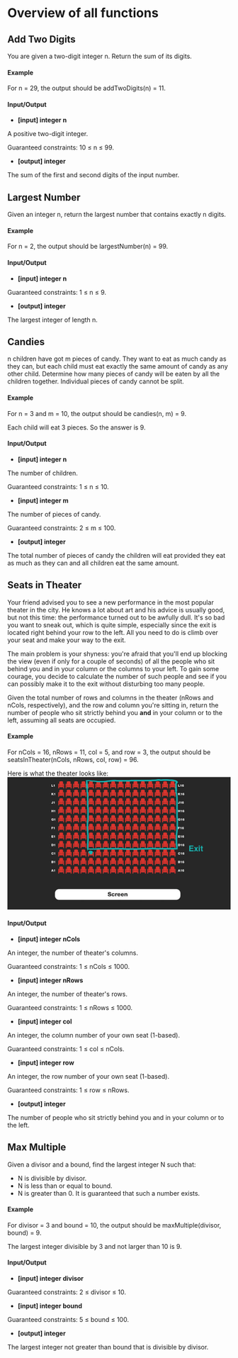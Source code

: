 # Overview of all functions 

## Add Two Digits

You are given a two-digit integer n. Return the sum of its digits.

#### Example

For n = 29, the output should be
addTwoDigits(n) = 11.

#### Input/Output

* **[input] integer n**

A positive two-digit integer.

Guaranteed constraints:
10 ≤ n ≤ 99.

* **[output] integer**

The sum of the first and second digits of the input number.

## Largest Number

Given an integer n, return the largest number that contains exactly n digits.

#### Example

For n = 2, the output should be
largestNumber(n) = 99.

#### Input/Output

* **[input] integer n**

Guaranteed constraints:
1 ≤ n ≤ 9.

* **[output] integer**

The largest integer of length n.

## Candies

n children have got m pieces of candy. They want to eat as much candy as they can, but each child must eat exactly the same amount of candy as any other child. Determine how many pieces of candy will be eaten by all the children together. Individual pieces of candy cannot be split.

#### Example

For n = 3 and m = 10, the output should be
candies(n, m) = 9.

Each child will eat 3 pieces. So the answer is 9.

#### Input/Output

* **[input] integer n**

The number of children.

Guaranteed constraints:
1 ≤ n ≤ 10.

* **[input] integer m**

The number of pieces of candy.

Guaranteed constraints:
2 ≤ m ≤ 100.

* **[output] integer**

The total number of pieces of candy the children will eat provided they eat as much as they can and all children eat the same amount.

## Seats in Theater

Your friend advised you to see a new performance in the most popular theater in the city. He knows a lot about art and his advice is usually good, but not this time: the performance turned out to be awfully dull. It's so bad you want to sneak out, which is quite simple, especially since the exit is located right behind your row to the left. All you need to do is climb over your seat and make your way to the exit.

The main problem is your shyness: you're afraid that you'll end up blocking the view (even if only for a couple of seconds) of all the people who sit behind you and in your column or the columns to your left. To gain some courage, you decide to calculate the number of such people and see if you can possibly make it to the exit without disturbing too many people.

Given the total number of rows and columns in the theater (nRows and nCols, respectively), and the row and column you're sitting in, return the number of people who sit strictly behind you **and** in your column or to the left, assuming all seats are occupied.

#### Example

For nCols = 16, nRows = 11, col = 5, and row = 3, the output should be
seatsInTheater(nCols, nRows, col, row) = 96.

Here is what the theater looks like:
![seats](images/seats.png)

#### Input/Output

* **[input] integer nCols**

An integer, the number of theater's columns.

Guaranteed constraints:
1 ≤ nCols ≤ 1000.

* **[input] integer nRows**

An integer, the number of theater's rows.

Guaranteed constraints:
1 ≤ nRows ≤ 1000.

* **[input] integer col**

An integer, the column number of your own seat (1-based).

Guaranteed constraints:
1 ≤ col ≤ nCols.

* **[input] integer row**

An integer, the row number of your own seat (1-based).

Guaranteed constraints:
1 ≤ row ≤ nRows.

* **[output] integer**

The number of people who sit strictly behind you and in your column or to the left.

## Max Multiple

Given a divisor and a bound, find the largest integer N such that:

* N is divisible by divisor.
* N is less than or equal to bound.
* N is greater than 0.
It is guaranteed that such a number exists.

#### Example

For divisor = 3 and bound = 10, the output should be
maxMultiple(divisor, bound) = 9.

The largest integer divisible by 3 and not larger than 10 is 9.

#### Input/Output

* **[input] integer divisor**

Guaranteed constraints:
2 ≤ divisor ≤ 10.

* **[input] integer bound**

Guaranteed constraints:
5 ≤ bound ≤ 100.

* **[output] integer**

The largest integer not greater than bound that is divisible by divisor.